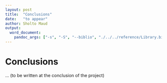 ```yaml
---
layout: post
title:  "Conclusions"
date:   "to appear"
author: Sholto Maud
output: 
  word_document:
    pandoc_args: ["-s", "-S", "--biblio", "./../../reference/Library.bib", "--csl", "./../../reference/chicago-author-date.csl"]
---
```


# Conclusions

... (to be written at the conclusion of the project)